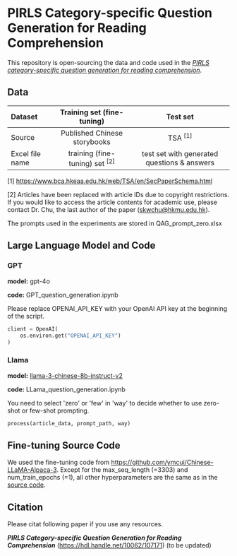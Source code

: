 # PIRLS Category-specific Question Generation for Reading Comprehension
This repository is open-sourcing the data and code used in the [*PIRLS category-specific question generation for reading comprehension*](https://hdl.handle.net/10062/107171).

## Data
|Dataset                 | Training set (fine-tuning)           | Test set |
| :-------------------- | :----------------------------------------------------: | :----------------------------------------------------------: |
| Source | Published Chinese storybooks | TSA <sup>[1]</sup>|
| Excel file name | training (fine-tuning) set <sup>[2]</sup> | test set with generated questions & answers |

[1] https://www.bca.hkeaa.edu.hk/web/TSA/en/SecPaperSchema.html

[2] Articles have been replaced with article IDs due to copyright restrictions. If you would like to access the article contents for academic use, please contact Dr. Chu, the last author of the paper (skwchu@hkmu.edu.hk).

The prompts used in the experiments are stored in QAG_prompt_zero.xlsx

## Large Language Model and Code
### GPT
**model:** gpt-4o

**code:** GPT_question_generation.ipynb

Please replace OPENAI_API_KEY with your OpenAI API key at the beginning of the script.
```python
client = OpenAI(
    os.environ.get("OPENAI_API_KEY")
)
```

### Llama
**model:** [llama-3-chinese-8b-instruct-v2](https://huggingface.co/hfl/llama-3-chinese-8b-instruct-v2)

**code:** LLama_question_generation.ipynb

You need to select 'zero' or 'few' in 'way' to decide whether to use zero-shot or few-shot prompting.
```python
process(article_data, prompt_path, way)
```


## Fine-tuning Source Code
We used the fine-tuning code from https://github.com/ymcui/Chinese-LLaMA-Alpaca-3. Except for the max_seq_length (=3303) and num_train_epochs (=1), all other hyperparameters are the same as in the [source code](https://github.com/ymcui/Chinese-LLaMA-Alpaca-3/blob/main/scripts/training/run_sft.sh).





## Citation
Please citat following paper if you use any resources.

***PIRLS Category-specific Question Generation for Reading Comprehension*** (https://hdl.handle.net/10062/107171)
(to be updated)

